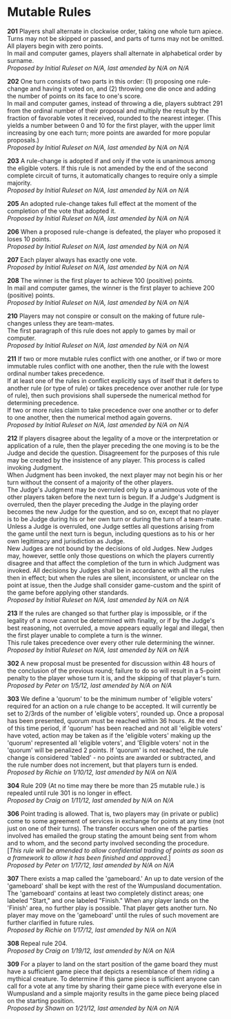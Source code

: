 Mutable Rules
=============

**201** Players shall alternate in clockwise order, taking one whole turn apiece. Turns may not be skipped or passed, and parts of turns may not be omitted. All players begin with zero points.  
In mail and computer games, players shall alternate in alphabetical order by surname.  
*Proposed by Initial Ruleset on N/A, last amended by N/A on N/A*

**202** One turn consists of two parts in this order: (1) proposing one rule-change and having it voted on, and (2) throwing one die once and adding the number of points on its face to one's score.  
In mail and computer games, instead of throwing a die, players subtract 291 from the ordinal number of their proposal and multiply the result by the fraction of favorable votes it received, rounded to the nearest integer. (This yields a number between 0 and 10 for the first player, with the upper limit increasing by one each turn; more points are awarded for more popular proposals.)  
*Proposed by Initial Ruleset on N/A, last amended by N/A on N/A*

**203** A rule-change is adopted if and only if the vote is unanimous among the eligible voters. If this rule is not amended by the end of the second complete circuit of turns, it automatically changes to require only a simple majority.  
*Proposed by Initial Ruleset on N/A, last amended by N/A on N/A*

**205** An adopted rule-change takes full effect at the moment of the completion of the vote that adopted it.  
*Proposed by Initial Ruleset on N/A, last amended by N/A on N/A*

**206** When a proposed rule-change is defeated, the player who proposed it loses 10 points.  
*Proposed by Initial Ruleset on N/A, last amended by N/A on N/A*

**207** Each player always has exactly one vote.  
*Proposed by Initial Ruleset on N/A, last amended by N/A on N/A*

**208** The winner is the first player to achieve 100 (positive) points.  
In mail and computer games, the winner is the first player to achieve 200 (positive) points.  
*Proposed by Initial Ruleset on N/A, last amended by N/A on N/A*

**210** Players may not conspire or consult on the making of future rule-changes unless they are team-mates.  
The first paragraph of this rule does not apply to games by mail or computer.  
*Proposed by Initial Ruleset on N/A, last amended by N/A on N/A*

**211** If two or more mutable rules conflict with one another, or if two or more immutable rules conflict with one another, then the rule with the lowest ordinal number takes precedence.  
If at least one of the rules in conflict explicitly says of itself that it defers to another rule (or type of rule) or takes precedence over another rule (or type of rule), then such provisions shall supersede the numerical method for determining precedence.  
If two or more rules claim to take precedence over one another or to defer to one another, then the numerical method again governs.  
*Proposed by Initial Ruleset on N/A, last amended by N/A on N/A*

**212** If players disagree about the legality of a move or the interpretation or application of a rule, then the player preceding the one moving is to be the Judge and decide the question. Disagreement for the purposes of this rule may be created by the insistence of any player. This process is called invoking Judgment.  
When Judgment has been invoked, the next player may not begin his or her turn without the consent of a majority of the other players.  
The Judge's Judgment may be overruled only by a unanimous vote of the other players taken before the next turn is begun. If a Judge's Judgment is overruled, then the player preceding the Judge in the playing order becomes the new Judge for the question, and so on, except that no player is to be Judge during his or her own turn or during the turn of a team-mate.  
Unless a Judge is overruled, one Judge settles all questions arising from the game until the next turn is begun, including questions as to his or her own legitimacy and jurisdiction as Judge.  
New Judges are not bound by the decisions of old Judges. New Judges may, however, settle only those questions on which the players currently disagree and that affect the completion of the turn in which Judgment was invoked. All decisions by Judges shall be in accordance with all the rules then in effect; but when the rules are silent, inconsistent, or unclear on the point at issue, then the Judge shall consider game-custom and the spirit of the game before applying other standards.  
*Proposed by Initial Ruleset on N/A, last amended by N/A on N/A*

**213** If the rules are changed so that further play is impossible, or if the legality of a move cannot be determined with finality, or if by the Judge's best reasoning, not overruled, a move appears equally legal and illegal, then the first player unable to complete a turn is the winner.  
This rule takes precedence over every other rule determining the winner.  
*Proposed by Initial Ruleset on N/A, last amended by N/A on N/A*

**302** A new proposal must be presented for discussion within 48 hours of the conclusion of the previous round; failure to do so will result in a 5-point penalty to the player whose turn it is, and the skipping of that player's turn.  
*Proposed by Peter on 1/5/12, last amended by N/A on N/A*

**303** We define a 'quorum' to be the minimum number of 'eligible voters' required for an action on a rule change to be accepted. It will currently be set to 2/3rds of the number of 'eligible voters', rounded up. Once a proposal has been presented, quorum must be reached within 36 hours. At the end of this time period, if 'quorum' has been reached and not all 'eligible voters' have voted, action may be taken as if the 'eligible voters' making up the 'quorum' represented all 'eligible voters', and 'Eligible voters' not in the 'quorum' will be penalized 2 points. If 'quorum' is not reached, the rule change is considered 'tabled' - no points are awarded or subtracted, and the rule number does not increment, but that players turn is ended.  
*Proposed by Richie on 1/10/12, last amended by N/A on N/A*

**304** Rule 209 (At no time may there be more than 25 mutable rule.) is repealed until rule 301 is no longer in effect.  
*Proposed by Craig on 1/11/12, last amended by N/A on N/A*

**306** Point trading is allowed. That is, two players may (in private or public) come to some agreement of services in exchange for points at any time (not just on one of their turns). The transfer occurs when one of the parties involved has emailed the group stating the amount being sent from whom and to whom, and the second party involved seconding the procedure.  
[*This rule will be amended to allow confidential trading of points as soon as a framework to allow it has been finished and approved.*]  
*Proposed by Peter on 1/17/12, last amended by N/A on N/A*

**307** There exists a map called the 'gameboard.' An up to date version of the 'gameboard' shall be kept with the rest of the Wumpusland documentation. The 'gameboard' contains at least two completely distinct areas; one labeled "Start," and one labeled "Finish." When any player lands on the 'Finish' area, no further play is possible. That player gets another turn. No player may move on the 'gameboard' until the rules of such movement are further clarified in future rules.  
*Proposed by Richie on 1/17/12, last amended by N/A on N/A*

**308** Repeal rule 204.  
*Proposed by Craig on 1/19/12, last amended by N/A on N/A*

**309** For a player to land on the start position of the game board they must
have a sufficient game piece that depicts a resemblance of them riding
a mythical creature.  To determine if this game piece is sufficient
anyone can call for a vote at any time by sharing their game piece
with everyone else in Wumpusland and a simple majority results in the
game piece being placed on the starting position.  
*Proposed by Shawn on 1/21/12, last amended by N/A on N/A*

